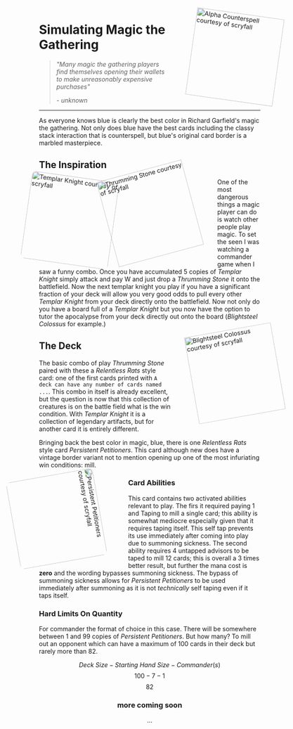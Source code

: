 <img align="right" src="https://cards.scryfall.io/large/front/0/d/0df55e3f-14de-46ef-b6b1-616618724d9e.jpg?1559591713" alt="Alpha Counterspell courtesy of scryfall" width="200" style="transform: translate(42px, 18px) rotate(8deg);"/>

# Simulating Magic the Gathering


> *"Many magic the gathering players find themselves opening their wallets to make unreasonably expensive purchases"*
>
> *- unknown*

---

As everyone knows blue is clearly the best color in Richard Garfield's magic the gathering. Not only does blue have the best cards including the classy stack interaction that is counterspell, but blue's original card border is a marbled masterpiece.

## The Inspiration
<span align="left">
<img align="left" src="https://cards.scryfall.io/large/front/3/d/3d5a1bec-9128-4c5e-98c3-317424f892d1.jpg?1721423636" alt="Templar Knight courtesy of scryfall" width="200" style="transform:rotate(8deg) translate(-30px); border-radius: 10px"/>
<img align="left" src="https://cards.scryfall.io/large/front/1/4/14adc0af-de61-4872-916c-3cf480dece46.jpg?1673149437" alt="Thrumming Stone courtesy of scryfall" width="200" style="transform: translate(-50px, -20px) rotate(-15deg);"/>
</span>



One of the most dangerous things a magic player can do is watch other people play magic. To set the seen I was watching a commander game when I saw a funny combo. Once you have accumulated 5 copies of *Templar Knight* simply attack and pay W and just drop a *Thrumming Stone* it onto the battlefield. Now the next templar knight you play if you have a significant fraction of your deck will allow you very good odds to pull every other *Templar Knight* from your deck directly onto the battlefield. Now not only do you have a board full of a *Templar Knight* but you now have the option to tutor the apocalypse from your deck directly out onto the board (*Blightsteel Colossus* for example.)

<img align="right" src="https://cards.scryfall.io/large/front/7/9/7928bb14-7631-4830-a756-26d1ea832ba2.jpg?1562612395" alt="Blightsteel Colossus courtesy of scryfall" width="200" style="transform: translate(42px, -10px) rotate(-10deg);"/>


## The Deck
The basic combo of play *Thrumming Stone* paired with these a *Relentless Rats* style card: one of the first cards printed with `A deck can have any number of cards named ...`. This combo in itself is already excellent, but the question is now that this collection of creatures is on the battle field what is the win condition. With *Templar Knight* it is a collection of legendary artifacts, but for another card it is entirely different.

Bringing back the best color in magic, blue, there is one *Relentless Rats* style card *Persistent Petitioners*. This card although new does have a vintage border variant not to mention opening up one of the most infuriating win conditions: mill.

<img align="left" src="https://cards.scryfall.io/large/front/8/1/81610aa1-d877-4ae0-ae38-cdf8971b7fc0.jpg?1702421583" alt="Persistent Petitioners courtesy of scryfall" width="200" style="transform: translate(-60px, 0px) rotate(80deg);border-radius: 10px"/>

### Card Abilities
This card contains two activated abilities relevant to play. The firs it required paying 1 and Taping to mill a single card; this ability is somewhat mediocre especially given that it requires taping itself. This self tap prevents its use immediately after coming into play due to summoning sickness. The second ability requires 4 untapped advisors to be taped to mill 12 cards; this is overall a 3 times better result, but further the mana cost is **zero** and the wording bypasses summoning sickness. The bypass of summoning sickness allows for *Persistent Petitioners* to be used immediately after summoning as it is not *technically* self taping even if it taps itself.

### Hard Limits On Quantity
For commander the format of choice in this case. There will be somewhere between 1 and 99 copies of *Persistent Petitioners*. But how many? To mill out an opponent which can have a maximum of 100 cards in their deck but rarely more than 82.

$${Deck\ Size} - {Starting\ Hand\ Size} - {Commander(s)}$$
$$ 100 - 7 - 1$$
$$ 82 $$

<div align="center">

### more coming soon
...
</div>